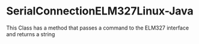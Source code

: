 # SerialConnectionELM327Linux-Java
This Class has a method that passes a command to the ELM327 interface and returns a string
